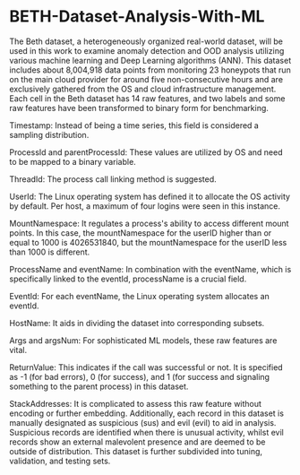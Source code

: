 # BETH-Dataset-Analysis-With-ML

The Beth dataset, a heterogeneously organized real-world
dataset, will be used in this work to examine anomaly
detection and OOD analysis utilizing various machine
learning and Deep Learning algorithms (ANN). This
dataset includes about 8,004,918 data points from
monitoring 23 honeypots that run on the main cloud
provider for around five non-consecutive hours and are
exclusively gathered from the OS and cloud infrastructure
management. Each cell in the Beth dataset has 14 raw
features, and two labels and some raw features have been
transformed to binary form for benchmarking.

Timestamp: Instead of being a time series, this field is
considered a sampling distribution.

ProcessId and parentProcessId: These values are utilized
by OS and need to be mapped to a binary variable.

ThreadId: The process call linking method is suggested.

UserId: The Linux operating system has defined it to
allocate the OS activity by default. Per host, a maximum of
four logins were seen in this instance.

MountNamespace: It regulates a process's ability to access
different mount points. In this case, the mountNamespace
for the userID higher than or equal to 1000 is 4026531840,
but the mountNamespace for the userID less than 1000 is
different.

ProcessName and eventName: In combination with the
eventName, which is specifically linked to the eventId,
processName is a crucial field.

EventId: For each eventName, the Linux operating system
allocates an eventId.

HostName: It aids in dividing the dataset into
corresponding subsets.

Args and argsNum: For sophisticated ML models, these
raw features are vital.

ReturnValue: This indicates if the call was successful or
not. It is specified as -1 (for bad errors), 0 (for success), and
1 (for success and signaling something to the parent
process) in this dataset.

StackAddresses: It is complicated to assess this raw
feature without encoding or further embedding.
Additionally, each record in this dataset is manually
designated as suspicious (sus) and evil (evil) to aid in
analysis. Suspicious records are identified when there is
unusual activity, whilst evil records show an external
malevolent presence and are deemed to be outside of
distribution. This dataset is further subdivided into tuning,
validation, and testing sets.

